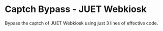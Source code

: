 # Captch Bypass - JUET Webkiosk
Bypass the captch of JUET Webkiosk using just 3 lines of effective code.